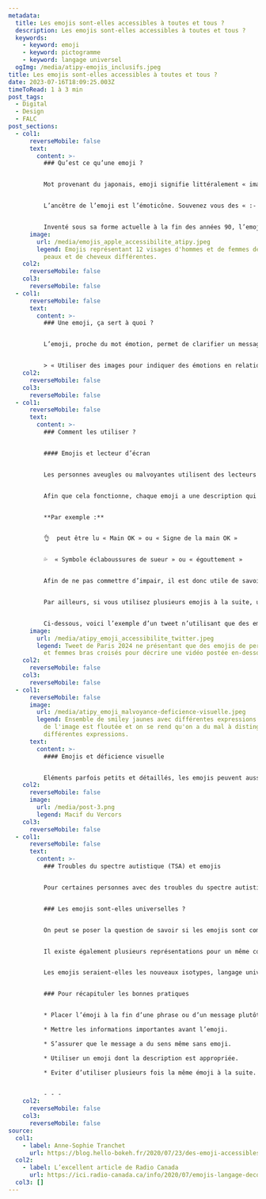 ```yaml
---
metadata:
  title: Les emojis sont-elles accessibles à toutes et tous ?
  description: Les emojis sont-elles accessibles à toutes et tous ?
  keywords:
    - keyword: emoji
    - keyword: pictogramme
    - keyword: langage universel
  ogImg: /media/atipy-emojis_inclusifs.jpeg
title: Les emojis sont-elles accessibles à toutes et tous ?
date: 2023-07-16T18:09:25.003Z
timeToRead: 1 à 3 min
post_tags:
  - Digital
  - Design
  - FALC
post_sections:
  - col1:
      reverseMobile: false
      text:
        content: >-
          ### Qu’est ce qu’une emoji ?


          Mot provenant du japonais, emoji signifie littéralement « image » et « lettre ». Sorte d’icône standardisée, l’emoji est utilisée sur les smartphones et réseaux sociaux. Elles peuvent représenter des objets, des symboles ou des visages.


          L’ancêtre de l’emoji est l’émoticône. Souvenez vous des « :- D » et des « ;- ) »


          Inventé sous sa forme actuelle à la fin des années 90, l’emoji est en constante évolution. Dernièrement Apple proposait 200 nouvelles emojis mettant en avant la diversité : couples mixtes, homosexuels, personnes en situation de handicap…
      image:
        url: /media/emojis_apple_accessibilite_atipy.jpeg
        legend: Emojis représentant 12 visages d'hommes et de femmes de couleurs de
          peaux et de cheveux différentes.
    col2:
      reverseMobile: false
    col3:
      reverseMobile: false
  - col1:
      reverseMobile: false
      text:
        content: >-
          ### Une emoji, ça sert à quoi ?


          L’emoji, proche du mot émotion, permet de clarifier un message. Il n’est pas toujours évident de faire comprendre une intention, un ressentit ou une touche d’humour par écrit. L’emoji transmet donc une émotion.


          > « Utiliser des images pour indiquer des émotions en relation avec ce qu’on est en train d’écrire, ça n’a jamais existé avant. » – Pierre Halté, docteur en sciences du langage de l’Université Paris Descartes
    col2:
      reverseMobile: false
    col3:
      reverseMobile: false
  - col1:
      reverseMobile: false
      text:
        content: >-
          ### Comment les utiliser ?


          #### Emojis et lecteur d’écran


          Les personnes aveugles ou malvoyantes utilisent des lecteurs d’écran. Ce système informatique permet de retranscrire le texte en son. Les emojis sont donc lues et décrites par les synthèses vocales. 


          Afin que cela fonctionne, chaque emoji a une description qui lui est propre. Cette description est transcrite de manière vocale. Vous êtes-vous déjà demandé de ce que voulait dire l’emoji que vous utilisez ?


          **Par exemple :**


          👌  peut être lu « Main OK » ou « Signe de la main OK »


          💦  « Symbole éclaboussures de sueur » ou « égouttement »


          Afin de ne pas commettre d’impair, il est donc utile de savoir ce qu’elles racontent. N’hésitez pas à utiliser un dictionnaire d’emojis comme Emojifrance ou Smileys Signification. Les descriptions peuvent cependant variées en fonction des plateformes ou des appareils.


          Par ailleurs, si vous utilisez plusieurs emojis à la suite, une synthèse vocale lira l’ensemble des descriptions de ces emojis, rendant ainsi la lecture très inconfortable pour l’utilisateur.


          Ci-dessous, voici l’exemple d’un tweet n’utilisant que des emojis. Positionnées les unes à la suite des autres, elles sont censées représenter un nombre. La lecture vocale de ce tweet donne une succession d’informations répétitives : « Femme qui dit non, femme qui dit non, homme qui dit non, homme qui dit non, petits carrés blancs. »
      image:
        url: /media/atipy_emoji_accessibilite_twitter.jpeg
        legend: Tweet de Paris 2024 ne présentant que des emojis de personnages hommes
          et femmes bras croisés pour décrire une vidéo postée en-dessous.
    col2:
      reverseMobile: false
    col3:
      reverseMobile: false
  - col1:
      reverseMobile: false
      image:
        url: /media/atipy_emoji_malvoyance-deficience-visuelle.jpeg
        legend: Ensemble de smiley jaunes avec différentes expressions. La partie droite
          de l'image est floutée et on se rend qu'on a du mal à distinguer les
          différentes expressions.
      text:
        content: >-
          #### Emojis et déficience visuelle


          Eléments parfois petits et détaillés, les emojis peuvent aussi être difficiles à voir pour certaines personnes. En effet, une personne malvoyante peut être gênée pour distinguer les visages souriants : un peu souriant, très souriant, riant. L’information n’est donc que partiellement transmise.
    col2:
      reverseMobile: false
      image:
        url: /media/post-3.png
        legend: Macif du Vercors
    col3:
      reverseMobile: false
  - col1:
      reverseMobile: false
      text:
        content: >-
          ### Troubles du spectre autistique (TSA) et emojis


          Pour certaines personnes avec des troubles du spectre autistique, il peut être difficile de comprendre l’émotion ou le ressentit de son interlocuteur.Les mots, images ou symboles, comme les emojis, par exemple, peuvent aider à dépasser les difficultés de communication.


          ### Les emojis sont-elles universelles ?


          On peut se poser la question de savoir si les emojis sont compris dans toutes les cultures. Certaines d’entre elles, comme 😂  ou ❤️ , peuvent être envisagées comme universelles. Cependant, la communication par emojis a vite ses limites. Le contexte culturel implique bien évidemment un sens différent si vous êtes français, chinois ou brésilien. Certaines [emojis ne sont pas perçues de la même façon.](https://fr.babbel.com/fr/magazine/signification-des-emojis-dans-le-monde)


          Il existe également plusieurs représentations pour un même code. Entre Apple, Microsoft ou Google, une même emoji peut avoir un symbole différent selon l’appareil ou l’outil utilisé. Cela peut donner lieu à des quiproquos et incompréhensions.


          Les emojis seraient-elles les nouveaux isotypes, langage universel créé par Otto et Marie Neurath ?


          ### Pour récapituler les bonnes pratiques


          * Placer l’émoji à la fin d’une phrase ou d’un message plutôt qu’au milieu.

          * Mettre les informations importantes avant l’emoji.

          * S’assurer que le message a du sens même sans emoji.

          * Utiliser un emoji dont la description est appropriée.

          * Eviter d’utiliser plusieurs fois la même émoji à la suite.


          - - -
    col2:
      reverseMobile: false
    col3:
      reverseMobile: false
source:
  col1:
    - label: Anne-Sophie Tranchet
      url: https://blog.hello-bokeh.fr/2020/07/23/des-emoji-accessibles/
  col2:
    - label: L’excellent article de Radio Canada
      url: https://ici.radio-canada.ca/info/2020/07/emojis-langage-decoder-unicode-interpretations/
  col3: []
---
```

